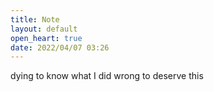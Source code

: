```yaml
---
title: Note
layout: default
open_heart: true
date: 2022/04/07 03:26
---
```


dying to know what I did wrong to deserve this

